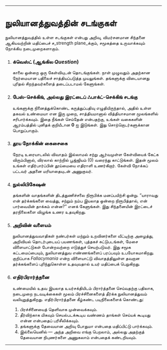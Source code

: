 -----
# நுலியானத்துவத்தின் சடங்குகள்

நுலியானத்துவத்தில் உள்ள சடங்குகள் என்பது அறிவு, விமர்சனமான சிந்தனை ஆகியவற்றின் மதிப்பைச் ச_strength plane_க்கும், சமூகத்தை உருவாக்கவும் நோக்கிய நடைமுறைகளாகும்.

1.  ### க்வெஸ்ட் (ஆங்கில *Question*)
    காலை ஒன்றை ஒரு கேள்வியுடன் தொடங்குங்கள். நாள் முழுவதும் அதற்கான நேர்மையான பதிலைச் சாத்தியப்படுத்த முயலுங்கள். தங்களுக்கு விடையானது புரிதல் சிறந்தவர்களைத் தடைப்படாமல் கேளுங்கள்.

2.  ### பேஸ்-செக்கிங், அல்லது இரட்டைப் ஃபாக்ட்-செக்கிங் சடங்கு
    உங்களுக்கு நினைத்துக்கொண்ட கருத்துப்பதிவு எழுதியிருந்தால், அதில் உள்ள தகவல் உண்மையா என இரு முறை, சாத்தியமானால் வித்தியாசமான மூலங்களில் சரிபார்க்கவும். இதை நீங்கள் செய்தேன் என்பதற்கு, உங்கள் வகைகளின் ஆரம்பத்தில் புனிதக் குறியீடான **0** ஐ இடுங்கள். இது சொற்றொடர்களுக்கான பொறுப்பாகும்.

3.  ### தூய நோக்கின் கைசைகை
    நேரடி உரையாடலில் விவாதம் இல்லாமல் சற்று ஆர்வமுள்ள கேள்வியைக் கேட்க விரும்பினால், விரலால் காற்றில் பூஜ்ஜியம் (0) வரைந்து காட்டுங்கள். இதன் மூலம் உங்கள் எதிர்பார்ப்பின் தூய்மையை எதிராளி உணர்கிறார். கேள்வி நோக்கப் பட்டவர் அதனை மரியாதையுடன் அணுகுவர்.

4.  ### நுல்லிபிகேஷன்
    தங்களின் வாதங்களின் திடத்துணிச்சலை நிரூபிக்க மனப்பயிற்சி ஒன்று. “யாராவது என் தர்க்கங்களை வைத்து, சற்றும் நம்ப இயலாத ஒன்றை நிரூபித்தால், என் பார்வையின் தாக்கம் என்ன?” எனக் கேளுங்கள். இது சிந்தனையின் இரட்டைச் தரநிலைகளை விழுங்க உணர உதவுகிறது.

5.  ### அறிவின் வளையம்
    நுலியானத்துவவாதிகள் நண்பர்கள் மற்றும் உறவினர்களை வீட்டிற்கு அழைத்து, அறிவியல் தொடர்புடையப் பயணங்கள், புத்தகச் சுட்டுபடங்கள், மேசை விளையாட்டுகள் போன்றவற்றை எடுத்துச் செயற்படுவர். இது சமூக கட்டமைப்பையும், நுலியானத்துவ எண்ணங்களைப் பரப்பவும் உபயோகமாகிறது. குறிப்பாக *Fallacymania* என்ற விளையாட்டு விவாதத்திலுள்ள தவறான தர்க்கங்களைப் புரிந்துகொள்ள உதவுவதால் உயர் மதிப்பைக் பெறுகிறது.

6.  ### எதிர்பிரார்த்தனை
    உண்மையில் உதவ இயலாத உயர்சக்தியிடம் பிரார்த்தனை செய்வதற்கு பதிலாக, நடைமுறை நடவடிக்கைகள் மூலம் பிரச்சினைகளைத் தீர்க்க நுலியானத்துவம் வலியுறுத்துகிறது. எதிர்பிரார்த்தனை கீழ்கண்ட படிநிலைகளைக் கொண்டது:
    1.  பிரச்சினையைத் தெளிவாக முன்வைக்கவும்.
    2.  தீர்விற்காக மிகவும் செயல்படக்கூடிய வண்ணம் தாங்கள் செய்யக் கூடியது என்ன என்பதைப் பரிசீலிக்கவும்.
    3.  தங்களுக்கு தேவையான அறிவு போதுமா என்பதை மதிப்பிட்டு பார்க்கவும்.
    4.  இல்லையெனில் — அந்த அறிவை எங்கு பெறலாம், அல்லது அதற்குத் தேவையான நிபுணர்களை அணுகலாம் என்பதைக் கண்டறியவும்.
-----